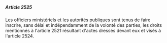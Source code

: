 ##### Article 2525

Les officiers ministériels et les autorités publiques sont tenus de faire inscrire, sans délai et indépendamment de la volonté des parties, les droits mentionnés à l'article 2521 résultant d'actes dressés devant eux et visés à l'article 2524.

